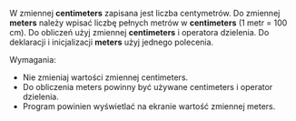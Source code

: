 W zmiennej **centimeters** zapisana jest liczba centymetrów.
Do zmiennej **meters** należy wpisać liczbę pełnych metrów w **centimeters** (1 metr = 100 cm).
Do obliczeń użyj zmiennej **centimeters** i operatora dzielenia.
Do deklaracji i inicjalizacji **meters** użyj jednego polecenia.

Wymagania:

- Nie zmieniaj wartości zmiennej centimeters.
- Do obliczenia meters powinny być używane centimeters i operator dzielenia.
- Program powinien wyświetlać na ekranie wartość zmiennej meters.
